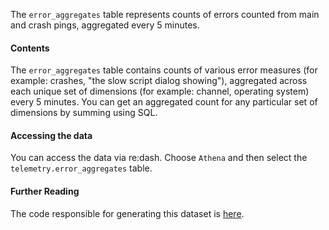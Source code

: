 The `error_aggregates` table represents counts of errors counted from main and crash
pings, aggregated every 5 minutes.

#### Contents

The `error_aggregates` table contains counts of various error measures (for
example: crashes, "the slow script dialog showing"), aggregated across each
unique set of dimensions (for example: channel, operating system) every 5
minutes. You can get an aggregated count for any particular set of dimensions
by summing using SQL.

#### Accessing the data

You can access the data via re:dash. Choose `Athena` and then select the
`telemetry.error_aggregates` table.

#### Further Reading

The code responsible for generating this dataset is [here](https://github.com/mozilla/telemetry-streaming/blob/master/src/main/scala/com/mozilla/telemetry/streaming/ErrorAggregator.scala).